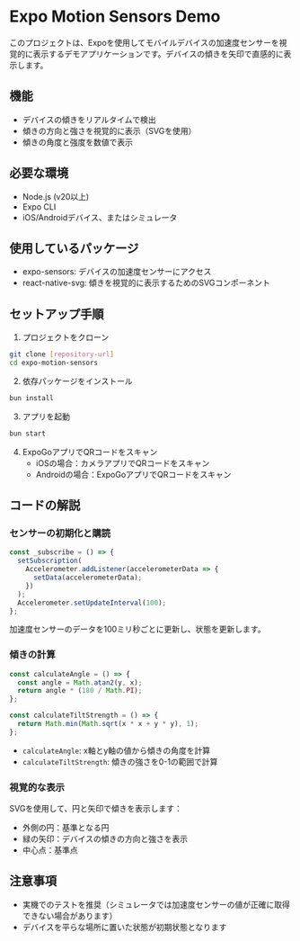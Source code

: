 # Expo Motion Sensors Demo

このプロジェクトは、Expoを使用してモバイルデバイスの加速度センサーを視覚的に表示するデモアプリケーションです。デバイスの傾きを矢印で直感的に表示します。

## 機能

- デバイスの傾きをリアルタイムで検出
- 傾きの方向と強さを視覚的に表示（SVGを使用）
- 傾きの角度と強度を数値で表示

## 必要な環境

- Node.js (v20以上)
- Expo CLI
- iOS/Androidデバイス、またはシミュレータ

## 使用しているパッケージ

- expo-sensors: デバイスの加速度センサーにアクセス
- react-native-svg: 傾きを視覚的に表示するためのSVGコンポーネント

## セットアップ手順

1. プロジェクトをクローン
```bash
git clone [repository-url]
cd expo-motion-sensors
```

2. 依存パッケージをインストール
```bash
bun install
```

3. アプリを起動
```bash
bun start
```

4. ExpoGoアプリでQRコードをスキャン
   - iOSの場合：カメラアプリでQRコードをスキャン
   - Androidの場合：ExpoGoアプリでQRコードをスキャン

## コードの解説

### センサーの初期化と購読

```typescript
const _subscribe = () => {
  setSubscription(
    Accelerometer.addListener(accelerometerData => {
      setData(accelerometerData);
    })
  );
  Accelerometer.setUpdateInterval(100);
};
```

加速度センサーのデータを100ミリ秒ごとに更新し、状態を更新します。

### 傾きの計算

```typescript
const calculateAngle = () => {
  const angle = Math.atan2(y, x);
  return angle * (180 / Math.PI);
};

const calculateTiltStrength = () => {
  return Math.min(Math.sqrt(x * x + y * y), 1);
};
```

- `calculateAngle`: x軸とy軸の値から傾きの角度を計算
- `calculateTiltStrength`: 傾きの強さを0-1の範囲で計算

### 視覚的な表示

SVGを使用して、円と矢印で傾きを表示します：
- 外側の円：基準となる円
- 緑の矢印：デバイスの傾きの方向と強さを表示
- 中心点：基準点

## 注意事項

- 実機でのテストを推奨（シミュレータでは加速度センサーの値が正確に取得できない場合があります）
- デバイスを平らな場所に置いた状態が初期状態となります

